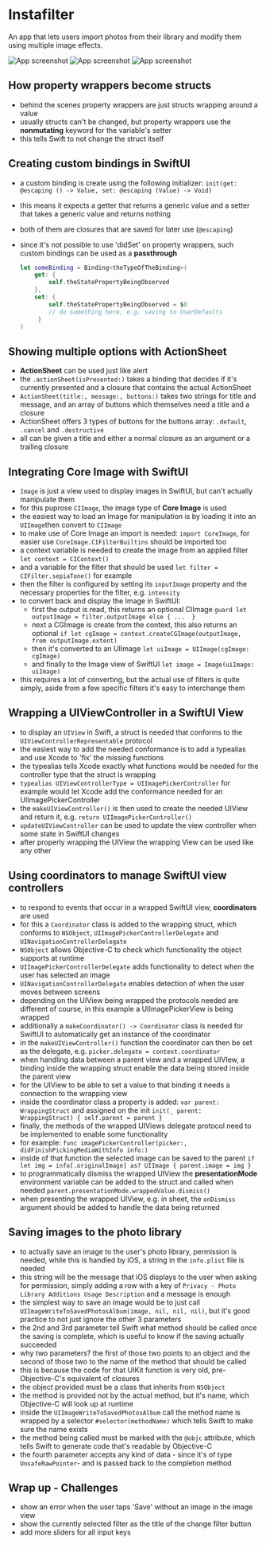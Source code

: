 # Instafilter
 An app that lets users import photos from their library and modify them using multiple image effects.

![App screenshot](Instafilter1.png) ![App screenshot](Instafilter2.png) ![App screenshot](Instafilter3.png)



## How property wrappers become structs
- behind the scenes property wrappers are just structs wrapping around a value
- usually structs can't be changed, but property wrappers use the **nonmutating** keyword for the variable's setter
- this tells Swift to not change the struct itself

## Creating custom bindings in SwiftUI
- a custom binding is create using the following initializer: `init(get: @escaping () -> Value, set: @escaping (Value) -> Void)`
- this means it expects a getter that returns a generic value and a setter that takes a generic value and returns nothing
- both of them are closures that are saved for later use (`@escaping`)
- since it's not possible to use 'didSet' on property wrappers, such custom bindings can be used as a __passthrough__ 

    ``` swift
    let someBinding = Binding<theTypeOfTheBinding>(
        get: {
            self.theStatePropertyBeingObserved
        },
        set: {
            self.theStatePropertyBeingObserved = $0
            // do something here, e.g. saving to UserDefaults
         }
    )
    ```

## Showing multiple options with ActionSheet
- **ActionSheet** can be used just like alert
- the `.actionSheet(isPresented:)` takes a binding that decides if it's currently presented and a closure that contains the actual ActionSheet
- `ActionSheet(title:, message:, buttons:)` takes two strings for title and message, and an array of buttons which themselves need a title and a closure
- ActionSheet offers 3 types of buttons for the buttons array: `.default`, `.cancel` and `.destructive` 
- all can be given a title and either a normal closure as an argument or a trailing closure

## Integrating Core Image with SwiftUI
- `Image` is just a view used to display images in SwiftUI, but can't actually manipulate them
- for this puprose `CIImage`, the image type of **Core Image** is used
- the easiest way to load an Image for manipulation is by loading it into an `UIImage`then convert to `CIImage`
- to make use of Core Image an import is needed: `import CoreImage`, for easier use `CoreImage.CIFilterBuiltins` should be imported too
- a context variable is needed to create the image from an applied filter `let context = CIContext()`
- and a variable for the filter that should be used `let filter = CIFilter.sepiaTone()` for example
- then the filter is configured by setting its `inputImage` property and the necessary properties for the filter, e.g. `intensity`
- to convert back and display the Image in SwiftUI:
    - first the output is read, this returns an optional CIImage `guard let outputImage = filter.outputImage else { ...  }`
    - next a CGImage is create from the context, this also returns an optional `if let cgImage = context.createCGImage(outputImage, from outputImage.extent)`
    - then it's converted to an UIImage `let uiImage = UIImage(cgImage: cgImage)`
    - and finally to the Image view of SwiftUI `let image = Image(uiImage: uiImage)`
- this requires a lot of converting, but the actual use of filters is quite simply, aside from a few specific filters it's easy to interchange them

## Wrapping a UIViewController in a SwiftUI View
- to display an `UIView` in Swift, a struct is needed that conforms to the `UIViewControllerRepresentable` protocol
- the easiest way to add the needed conformance is to add a typealias and use Xcode to 'fix' the missing functions
- the typealias tells Xcode exactly what functions would be needed for the controller type that the struct is wrapping
- `typealias UIViewControllerType = UIImagePickerController` for example would let Xcode add the conformance needed for an UIImagePickerController
- the `makeUIViewController()` is then used to create the needed UIView and return it, e.g. `return UIImagePickerController()`
- `updateUIViewController` can be used to update the view controller when some state in SwiftUI changes
- after properly wrapping the UIView the wrapping View can be used like any other

## Using coordinators to manage SwiftUI view controllers
- to respond to events that occur in a wrapped SwiftUI view, **coordinators** are used
- for this a `Coordinator` class is added to the wrapping struct, which conforms to `NSObject`, `UIImagePickerControllerDelegate` and `UINavigationControllerDelegate`
- `NSObject` allows Objective-C to check which functionality the object supports at runtime
- `UIImagePickerControllerDelegate` adds functionality to detect when the user has selected an image
- `UINavigationControllerDelegate` enables detection of when the user moves between screens
- depending on the UIView being wrapped the protocols needed are different of course, in this example a UIImagePickerView is being wrapped
- additionally a `makeCoordinator() -> Coordinator` class is needed for SwiftUI to automatically get an instance of the coordinator
- in the `makeUIViewController()` function the coordinator can then be set as the delegate, e.g. `picker.delegate = context.coordinator`
- when handling data between a parent view and a wrapped UIVIew, a binding inside the wrapping struct enable the data being stored inside the parent view
- for the UIView to be able to set a value to that binding it needs a connection to the wrapping view
- inside the coordinator class a property is added: `var parent: WrappingStruct` and assigned on the init `init(_ parent: WrappingStruct) { self.parent = parent }`
- finally, the methods of the wrapped UIViews delegate protocol need to be implemented to enable some functionality
- for example: `func imagePickerController(picker:, didFinishPickingMediaWithInfo info:)`
- inside of that function the selected image can be saved to the parent `if let img = info[.originalImage] as? UIImage { parent.image = img }`
- to programmatically dismiss the wrapped UIView the __presentationMode__ environment variable can be added to the struct and called when needed `parent.presentationMode.wrappedValue.dismiss()`
- when presenting the wrapped UIView, e.g. in sheet, the `onDismiss` argument should be added to handle the data being returned

## Saving images to the photo library
- to actually save an image to the user's photo library, permission is needed, while this is handled by iOS, a string in the `info.plist` file is needed
- this string will be the message that iOS displays to the user when asking for permission, simply adding a row with a key of `Privacy - Photo Library Additions Usage Description` and a message is enough
- the simplest way to save an image would be to just call `UIImageWriteToSavedPhotosAlbum(image, nil, nil, nil)`, but it's good practice to not just ignore the other 3 parameters
- the 2nd and 3rd parameter tell Swift what method should be called once the saving is complete, which is useful to know if the saving actually succeeded
- why two parameters? the first of those two points to an object and the second of those two to the name of the method that should be called
- this is because the code for that UIKit function is very old, pre-Objective-C's equivalent of closures
- the object provided must be a class that inherits from `NSObject`
- the method is provided not by the actual method, but it's name, which Objective-C will look up at runtime
- inside the `UIImageWriteToSavedPhotosAlbum` call the method name is wrapped by a selector `#selector(methodName)` which tells Swift to make sure the name exists
- the method being called must be marked with the `@objc` attribute, which tells Swift to generate code that's readable by Objective-C
- the fourth parameter accepts any kind of data - since it's of type `UnsafeRawPointer`- and is passed back to the completion method

## Wrap up - Challenges
- show an error when the user taps 'Save' without an image in the image view
- show the currently selected filter as the title of the change filter button
- add more sliders for all input keys

